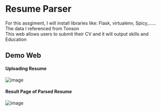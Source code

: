 # Resume Parser

For this assgiment, I will install libraries like: Flask, virtualenv, Spicy,......\
The data I referenced from Tonson\
This web allows users to submit their CV and it will output skills and Education
## Demo Web
#### Uploading Resume
![image](https://user-images.githubusercontent.com/74288640/217821182-b0a851d1-8100-411b-95a8-613154228c67.png)

#### Result Page of Parsed Resume 
![image](https://user-images.githubusercontent.com/74288640/217845204-ff4d2752-7b08-41a6-bd8e-e4b90ea38873.png)
